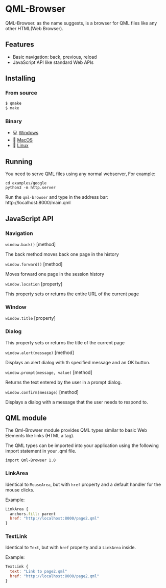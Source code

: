 # QML-Browser

QML-Browser. as the name suggests, is a browser for QML files like any other HTML(Web Browser).

## Features

* Basic navigation: back, previous, reload
* JavaScript API like standard Web APIs

## Installing

### From source

```sh
$ qmake
$ make
```

### Binary

- :computer: [Windows](https://github.com/gustavosbarreto/qml-browser/releases/download/continuous/qml-browser_release.zip)
- :apple: [MacOS](https://github.com/gustavosbarreto/qml-browser/releases/download/continuous/qml-browser.dmg)
- :penguin: [Linux](https://github.com/gustavosbarreto/qml-browser/releases/download/continuous/qml-browser.AppImage)

## Running

You need to serve QML files using any normal webserver, For example:

```
cd examples/google
python3 -m http.server
```

Run the `qml-browser` and type in the address bar: http://localhost:8000/main.qml

## JavaScript API

### Navigation

`window.back()`  [method]

The back method moves back one page in the history

`window.forward()` [method]

Moves forward one page in the session history

`window.location` [property]

This property sets or returns the entire URL of the current page

### Window

`window.title` [property]

### Dialog

This property sets or returns the title of the current page

`window.alert(message)` [method]

Displays an alert dialog with th specified message and an OK button.

`window.prompt(message, value)` [method]

Returns the text entered by the user in a prompt dialog.

`window.confirm(message)` [method]

Displays a dialog with a message that the user needs to respond to.

## QML module

The Qml-Browser module provides QML types similar to basic Web Elements like links (HTML a tag).

The QML types can be imported into your application using the following import statement in your .qml file.

`import Qml-Browser 1.0`

### LinkArea

Identical to `MouseArea`, but with `href` property and a default handler for the mouse clicks.

Example:

```qml
LinkArea {
  anchors.fill: parent
  href: "http://localhost:8000/page2.qml"
}
```

### TextLink

Identical to `Text`, but with `href` property and a `LinkArea` inside.

Example:

```qml
TextLink {
  text: "Link to page2.qml"
  href: "http://localhost:8000/page2.qml"
}
```
